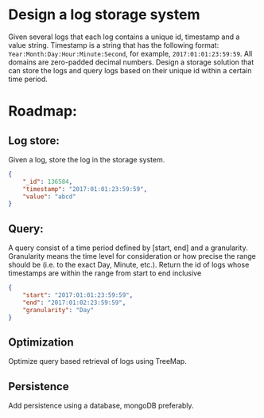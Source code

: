 # Design a log storage system

Given several logs that each log contains a unique id, timestamp and a value string. Timestamp is a string that has the following format: `Year:Month:Day:Hour:Minute:Second`, for example, `2017:01:01:23:59:59`. All domains are zero-padded decimal numbers. Design a storage solution that can 
store the logs and query logs based on their unique id within a certain time period. 

# Roadmap:

## Log store: 
Given a log, store the log in the storage system.

```json
{
    "_id": 136584,
    "timestamp": "2017:01:01:23:59:59",
    "value": "abcd"
}

```
## Query:
A query consist of a time period defined by [start, end] and a granularity. Granularity means the time level for consideration or how precise the range should be (i.e. to the exact Day, Minute, etc.). Return the id of logs whose timestamps are within the range from start to end inclusive

```json
{ 
    "start": "2017:01:01:23:59:59",
    "end": "2017:01:02:23:59:59",
    "granularity": "Day"
}
```

## Optimization
Optimize query based retrieval of logs using TreeMap.

## Persistence
Add persistence using a database, mongoDB preferably. 
